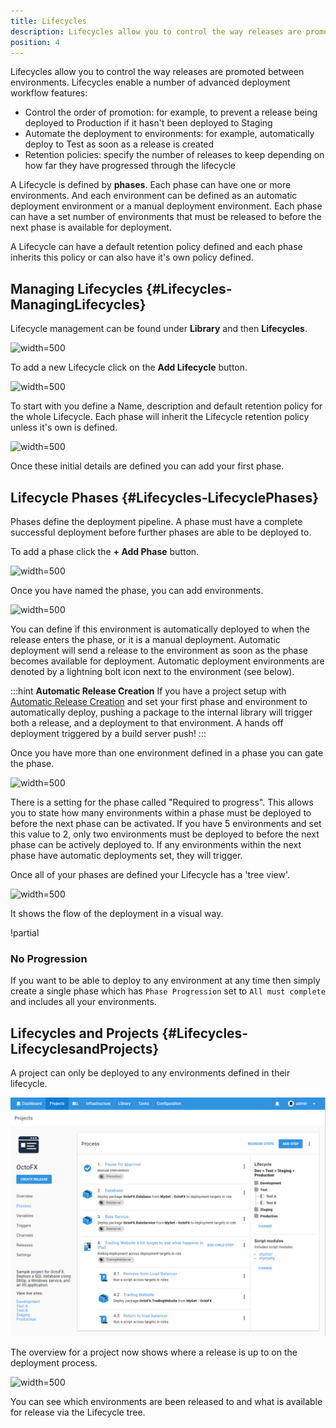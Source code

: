```yaml
---
title: Lifecycles
description: Lifecycles allow you to control the way releases are promoted between environments. You can define automatic deployment environments in your lifecycle phases. This will automate deployments to an environment as soon as the phase becomes available.
position: 4
---
```


Lifecycles allow you to control the way releases are promoted between environments. Lifecycles enable a number of advanced deployment workflow features:

- Control the order of promotion: for example, to prevent a release being deployed to Production if it hasn't been deployed to Staging
- Automate the deployment to environments: for example, automatically deploy to Test as soon as a release is created
- Retention policies: specify the number of releases to keep depending on how far they have progressed through the lifecycle

A Lifecycle is defined by **phases**. Each phase can have one or more environments. And each environment can be defined as an automatic deployment environment or a manual deployment environment. Each phase can have a set number of environments that must be released to before the next phase is available for deployment.

A Lifecycle can have a default retention policy defined and each phase inherits this policy or can also have it's own policy defined.

## Managing Lifecycles {#Lifecycles-ManagingLifecycles}

Lifecycle management can be found under **Library** and then **Lifecycles**.

![](/docs/images/3048104/3277868.png "width=500")

To add a new Lifecycle click on the **Add Lifecycle** button.

![](/docs/images/3048104/3277867.png "width=500")

To start with you define a Name, description and default retention policy for the whole Lifecycle. Each phase will inherit the Lifecycle retention policy unless it's own is defined.

![](/docs/images/3048104/3277866.png "width=500")

Once these initial details are defined you can add your first phase.

## Lifecycle Phases {#Lifecycles-LifecyclePhases}

Phases define the deployment pipeline. A phase must have a complete successful deployment before further phases are able to be deployed to.

To add a phase click the **+ Add Phase** button.

![](/docs/images/3048104/3277864.png "width=500")

Once you have named the phase, you can add environments.

![](/docs/images/3048104/3277863.png "width=500")

You can define if this environment is automatically deployed to when the release enters the phase, or it is a manual deployment. Automatic deployment will send a release to the environment as soon as the phase becomes available for deployment. Automatic deployment environments are denoted by a lightning bolt icon next to the environment (see below).

:::hint
**Automatic Release Creation**
If you have a project setup with [Automatic Release Creation](/docs/deploying-applications/automatic-release-creation.md) and set your first phase and environment to automatically deploy, pushing a package to the internal library will trigger both a release, and a deployment to that environment. A hands off deployment triggered by a build server push!
:::

Once you have more than one environment defined in a phase you can gate the phase.

![](/docs/images/3048104/3277862.png "width=500")

There is a setting for the phase called "Required to progress". This allows you to state how many environments within a phase must be deployed to before the next phase can be activated. If you have 5 environments and set this value to 2, only two environments must be deployed to before the next phase can be actively deployed to. If any environments within the next phase have automatic deployments set, they will trigger.

Once all of your phases are defined your Lifecycle has a 'tree view'.

![](/docs/images/3048104/3277861.png "width=500")

It shows the flow of the deployment in a visual way.

!partial <optionalphase>

### No Progression

If you want to be able to deploy to any environment at any time then simply create a single phase which has `Phase Progression` set to `All must complete` and includes all your environments. 

## Lifecycles and Projects {#Lifecycles-LifecyclesandProjects}

A project can only be deployed to any environments defined in their lifecycle.

![](deployment-process.png "width=500")

The overview for a project now shows where a release is up to on the deployment process.

![](/docs/images/3048104/3277859.png "width=500")

You can see which environments are been released to and what is available for release via the Lifecycle tree.
